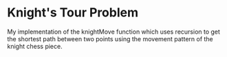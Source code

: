 # Knight's Tour Problem
My implementation of the knightMove function which uses recursion to get the shortest path between two points using the movement pattern of the knight chess piece.

